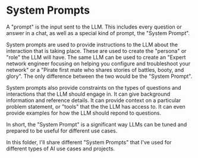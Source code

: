 # System Prompts
A "prompt" is the input sent to the LLM. This includes every question or answer in a chat, as well as a special kind of prompt, the "System Prompt".  

System prompts are used to provide instructions to the LLM about the interaction that is taking place. These are used to create the "persona" or "role" the LLM will have.  The same LLM can be used to create an "Expert network engineer focusing on helping you configure and troubleshoot your network" or a "Pirate first mate who shares stories of battles, booty, and glory".  The only difference between the two would be the "System Prompt".  

System prompts also provide constraints on the types of questions and interactions that the LLM should engage in.  It can give background information and reference details. It can provide context on a particular problem statement, or "tools" that the the LLM has access to.  It can even provide examples for how the LLM should repond to questions.  

In short, the "System Prompt" is a significant way LLMs can be tuned and prepared to be useful for different use cases.  

In this folder, I'll share different "System Prompts" that I've used for different types of AI use cases and projects.  